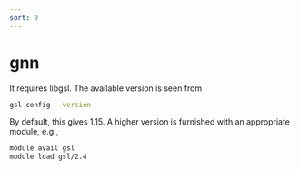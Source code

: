 ```yaml
---
sort: 9
---
```


# gnn

It requires libgsl. The available version is seen from

```bash
gsl-config --version
```

By default, this gives 1.15. A higher version is furnished with an appropriate module, e.g.,

```bash
module avail gsl
module load gsl/2.4
```
